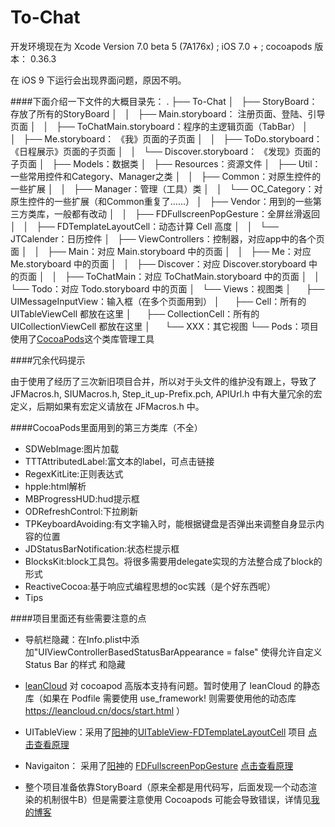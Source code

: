 # To-Chat
开发环境现在为 Xcode Version 7.0 beta 5 (7A176x) ; iOS 7.0 + ;
cocoapods 版本： 0.36.3 

在 iOS 9 下运行会出现界面问题，原因不明。

####下面介绍一下文件的大概目录先：
    .
    ├── To-Chat
    │   ├── StoryBoard：存放了所有的StoryBoard
    │   │   ├── Main.storyboard：      注册页面、登陆、引导页面
    │   │   ├── ToChatMain.storyboard：程序的主逻辑页面（TabBar）
    │   │   ├── Me.storyboard：       《我》页面的子页面
    │   │   ├── ToDo.storyboard：     《日程展示》页面的子页面
    │   │   └── Discover.storyboard： 《发现》页面的子页面
    │   ├── Models：数据类
    │   ├── Resources：资源文件
    │   ├── Util：一些常用控件和Category、Manager之类
    │   │   ├── Common：对原生控件的一些扩展
    │   │   ├── Manager：管理（工具）类
    │   │   └── OC_Category：对原生控件的一些扩展（和Common重复了……）
    │   ├── Vendor：用到的一些第三方类库，一般都有改动
    │   │   ├── FDFullscreenPopGesture：全屏丝滑返回
    │   │   ├── FDTemplateLayoutCell：动态计算 Cell 高度
    │   │   └── JTCalender：日历控件
    │   ├── ViewControllers：控制器，对应app中的各个页面
    │   │   ├── Main：对应 Main.storyboard 中的页面
    │   │   ├── Me：对应 Me.storyboard 中的页面
    │   │   ├── Discover：对应 Discover.storyboard 中的页面
    │   │   ├── ToChatMain：对应 ToChatMain.storyboard 中的页面 
    │   │   └── Todo：对应 Todo.storyboard 中的页面
    │   └── Views：视图类
    │       ├── UIMessageInputView：输入框（在多个页面用到）
    │       ├── Cell：所有的 UITableViewCell 都放在这里
    │       ├── CollectionCell：所有的 UICollectionViewCell 都放在这里
    │       └── XXX：其它视图
    └── Pods：项目使用了[CocoaPods](http://code4app.com/article/cocoapods-install-usage)这个类库管理工具
    
####冗余代码提示

由于使用了经历了三次新旧项目合并，所以对于头文件的维护没有跟上，导致了 JFMacros.h, SIUMacros.h, Step_it_up-Prefix.pch, APIUrl.h 中有大量冗余的宏定义，后期如果有宏定义请放在 JFMacros.h 中。

####CocoaPods里面用到的第三方类库（不全）

- SDWebImage:图片加载
- TTTAttributedLabel:富文本的label，可点击链接
- RegexKitLite:正则表达式
- hpple:html解析
- MBProgressHUD:hud提示框
- ODRefreshControl:下拉刷新
- TPKeyboardAvoiding:有文字输入时，能根据键盘是否弹出来调整自身显示内容的位置
- JDStatusBarNotification:状态栏提示框
- BlocksKit:block工具包。将很多需要用delegate实现的方法整合成了block的形式
- ReactiveCocoa:基于响应式编程思想的oc实践（是个好东西呢）
- Tips

####项目里面还有些需要注意的点

- 导航栏隐藏：在Info.plist中添加"UIViewControllerBasedStatusBarAppearance = false" 使得允许自定义Status Bar 的样式 和隐藏

- [leanCloud](https://leancloud.cn/)  对 cocoapod 高版本支持有问题。暂时使用了 leanCloud 的静态库（如果在 Podfile 需要使用 use_framework! 则需要使用他的动态库 https://leancloud.cn/docs/start.html ）
- UITableView：采用了[阳神](http://blog.sunnyxx.com)的[UITableView-FDTemplateLayoutCell](https://github.com/forkingdog/UITableView-FDTemplateLayoutCell)  项目 
[点击查看原理](http://blog.sunnyxx.com/2015/05/17/cell-height-calculation/)

- Navigaiton： 采用了[阳神](http://blog.sunnyxx.com)的 [FDFullscreenPopGesture](https://github.com/forkingdog/FDFullscreenPopGesture) 
[点击查看原理](http://blog.sunnyxx.com/2015/06/07/fullscreen-pop-gesture/) 

- 整个项目准备依靠StoryBoard（原来全都是用代码写，后面发现一个动态渲染的机制很牛B）但是需要注意使用 Cocoapods 可能会导致错误，详情见[我的博客](http://blog.csdn.net/u010873087/article/details/48025197)


